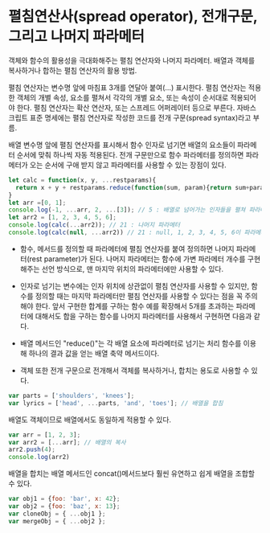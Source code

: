 # 펼침연산사(spread operator), 전개구문, 그리고 나머지 파라메터
객체와 함수의 활용성을 극대화해주는 펼침 연산자와 나머지 파라메터.
배열과 객체를 복사하거나 합하는 펼침 연산자의 활용 방법.

펼침 연산자는 변수명 앞에 마침표 3개를 연달아 붙여(...) 표시한다.
펼침 연산자는 적용한 객체의 개별 속성, 요소를 펼쳐서 각각의 개별 요소, 또는 속성이 순서대로 적용되어야 한다.
펼침 연산자는 확산 연산자, 또는 스프레드 어퍼레이터 등으로 부른다.
자바스크립트 표준 명세에는 펼침 연산자로 작성한 코드를 전개 구문(spread syntax)라고 부름.

배열 변수명 앞에 펼침 연산자를 표시해서 함수 인자로 넘기면 배열의 요소들이 파라메터 순서에 맞춰 하나씩 자동 적용된다. 전개 구문만으로 함수 파라메터를 정의하면 파라메터가 오는 순서에 구애 받지 않고 파라메터를 사용할 수 있는 장점이 있다. 
```javascript
let calc = function(x, y, ...restparams){
  return x + y + restparams.reduce(function(sum, param){return sum+param;})
}
let arr =[0, 1];
console.log(-1, ...arr, 2, ...[3]); // 5 : 배열로 넘어가는 인자들을 펼쳐 파라메터에 순ㄴ서대로 적용함.
let arr2 = [1, 2, 3, 4, 5, 6];
console.log(calc(...arr2)); // 21 : 나머지 파라메터
console.log(calc(null, ...arr2)) // 21 : null, 1, 2, 3, 4, 5, 6이 파라메터에 적용
```

- 함수, 메서드를 정의할 때 파라메터에 펼침 연산자를 붙여 정의하면 나머지 파라메터(rest parameter)가 된다.
나머지 파라메터는 함수에 가변 파라메터 개수를 구현해주는 선언 방식으로, 맨 마지막 위치의 파라메터에만 사용할 수 있다. 
- 인자로 넘기는 변수에는 인자 위치에 상관없이 펼침 연산자를 사용할 수 있지만, 함수를 정의할 때는 마지막 파라메터만 펼침 연산자를 사용할 수 있다는 점을 꼭 주의해야 한다. 앞서 구현한 합계를 구하는 함수 예를 확장해서 5개를 초과하는 파라메터에 대해서도 합을 구하는 함수를 나머지 파라메터를 사용해서 구현하면 다음과 같다.

- 배열 메서드인 "reduce()"는 각 배열 요소에 파라메터로 넘기는 처리 함수를 이용해 하나의 결과 값을 얻는 배열 축약 메서드이다.

- 객체 또한 전개 구문으로 전개해서 객체를 복사하거나, 합치는 용도로 사용할 수 있다.
```javascript
var parts = ['shoulders', 'knees'];
var lyrics = ['head', ...parts, 'and', 'toes']; // 배열을 합침
```
배열도 객체이므로 배열에서도 동일하게 적용할 수 있다.
```javascript
var arr = [1, 2, 3];
var arr2 = [...arr]; // 배열의 복사
arr2.push(4);
console.log(arr2)
```

배열을 합치는 배열 메서드인 concat()메서드보다 훨씬 유연하고 쉽게 배열을 조합할 수 있다.
```javascript
var obj1 = {foo: 'bar', x: 42};
var obj2 = {foo: 'baz', x: 13};
var cloneObj = { ...obj1 };
var mergeObj = { ...obj2 };
```
